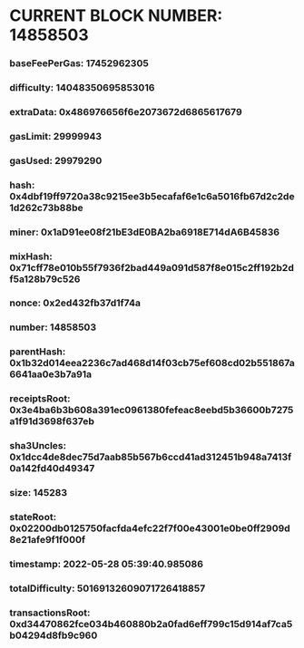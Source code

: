 # CURRENT BLOCK NUMBER: 14858503

### baseFeePerGas: 17452962305
### difficulty: 14048350695853016
### extraData: 0x486976656f6e2073672d6865617679
### gasLimit: 29999943
### gasUsed: 29979290
### hash: 0x4dbf19ff9720a38c9215ee3b5ecafaf6e1c6a5016fb67d2c2de1d262c73b88be
### miner: 0x1aD91ee08f21bE3dE0BA2ba6918E714dA6B45836
### mixHash: 0x71cff78e010b55f7936f2bad449a091d587f8e015c2ff192b2df5a128b79c526
### nonce: 0x2ed432fb37d1f74a
### number: 14858503
### parentHash: 0x1b32d014eea2236c7ad468d14f03cb75ef608cd02b551867a6641aa0e3b7a91a
### receiptsRoot: 0x3e4ba6b3b608a391ec0961380fefeac8eebd5b36600b7275a1f91d3698f637eb
### sha3Uncles: 0x1dcc4de8dec75d7aab85b567b6ccd41ad312451b948a7413f0a142fd40d49347
### size: 145283
### stateRoot: 0x02200db0125750facfda4efc22f7f00e43001e0be0ff2909d8e21afe9f1f000f
### timestamp: 2022-05-28 05:39:40.985086
### totalDifficulty: 50169132609071726418857
### transactionsRoot: 0xd34470862fce034b460880b2a0fad6eff799c15d914af7ca5b04294d8fb9c960

